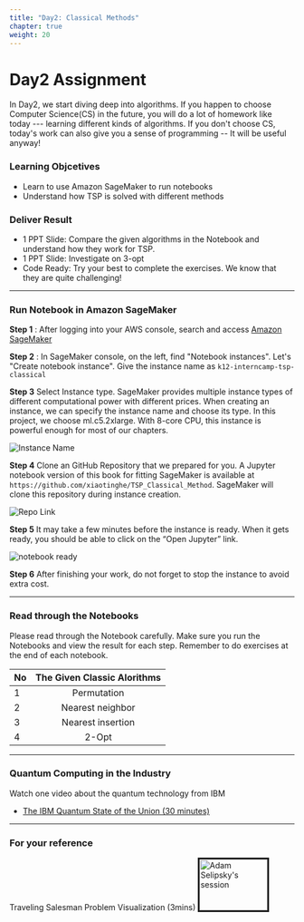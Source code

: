 ```yaml
---
title: "Day2: Classical Methods"
chapter: true
weight: 20
---
```


# Day2 Assignment

In Day2, we start diving deep into algorithms. If you happen to choose Computer Science(CS) in the future, you will do a lot of homework like today --- learning different kinds of algorithms. If you don't choose CS, today's work can also give you a sense of programming -- It will be useful anyway!

### Learning Objcetives
- Learn to use Amazon SageMaker to run notebooks
- Understand how TSP is solved with different methods

### Deliver Result
- 1 PPT Slide: Compare the given algorithms in the Notebook and understand how they work for TSP.
- 1 PPT Slide: Investigate on 3-opt  
- Code Ready: Try your best to complete the exercises. We know that they are quite challenging!

---

### Run Notebook in Amazon SageMaker


**Step 1**  : After logging into your AWS console, search and access [Amazon SageMaker](https://console.aws.amazon.com/sagemaker/home?region=us-east-1#/notebook-instances/create)

**Step 2** : In SageMaker console, on the left, find "Notebook instances". Let's "Create notebook instance". Give the instance name as `k12-interncamp-tsp-classical`

**Step 3** Select Instance type. SageMaker provides multiple instance types of different computational power with different prices. When creating an instance, we can specify the instance name and choose its type. In this project, we choose ml.c5.2xlarge. With 8-core CPU, this instance is powerful enough for most of our chapters.

![Instance Name](/k12.interncamp.2021/images/repo_link_classical.png)

**Step 4** Clone an GitHub Repository that we prepared for you. A Jupyter notebook version of this book for fitting SageMaker is available at `https://github.com/xiaotinghe/TSP_Classical_Method`. SageMaker will clone this repository during instance creation.

![Repo Link](/k12.interncamp.2021/images/notebook_name_classical.png)

**Step 5** It may take a few minutes before the instance is ready. When it gets ready, you should be able to click on the “Open Jupyter” link.

![notebook ready](/k12.interncamp.2021/images/notebook_ready_classical.png)

**Step 6** After finishing your work, do not forget to stop the instance to avoid extra cost.

---
### Read through the Notebooks

Please read through the Notebook carefully. Make sure you run the Notebooks and view the result for each step. Remember to do exercises at the end of each notebook.

| No | The Given Classic Alorithms |
| ---|:-------------:|
| 1  | Permutation   |
| 2  | Nearest neighbor   |
| 3  | Nearest insertion  |
| 4  | 2-Opt  |

---
### Quantum Computing in the Industry

Watch one video about the quantum technology from IBM

* [The IBM Quantum State of the Union (30 minutes)](https://wx.mail.qq.com/ftn/download?func=3&key=9d99e661d02acf1eafea48613463323981c72e64366332394749570757020601045e4b5905010714565705561b020109544b50030054005d54525f5750521d391b12531218005d544f320e04162a70744237130058174754423512004206125604461209534367570b09084f5b13062d90f588d8181d656a3f38cab2082a4b2941026fec&code=bffa6c29&k=9d99e661d02acf1eafea48613463323981c72e64366332394749570757020601045e4b5905010714565705561b020109544b50030054005d54525f5750521d391b12531218005d544f320e04162a70744237130058174754423512004206125604461209534367570b09084f5b13062d90f588d8181d656a3f38cab2082a4b2941026fec&fweb=1&cl=1)

---
### For your reference
Traveling Salesman Problem Visualization (3mins)
<a href="http://www.youtube.com/watch?feature=player_embedded&v=SC5CX8drAtU
" target="_blank"><img src="http://img.youtube.com/vi/SC5CX8drAtU/0.jpg" 
alt="Adam Selipsky's session" width="120" height="90" border="3" /></a>
